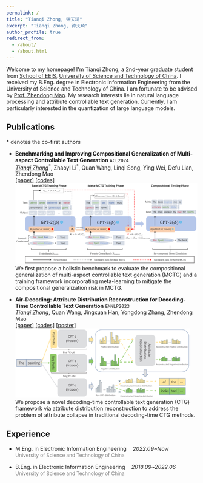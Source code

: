 ```yaml
---
permalink: /
title: "Tianqi Zhong, 钟天琦"
excerpt: "Tianqi Zhong, 钟天琦"
author_profile: true
redirect_from: 
  - /about/
  - /about.html
---
```


Welcome to my homepage! I'm Tianqi Zhong, a 2nd-year graduate student from [School of EEIS](https://eeis.ustc.edu.cn/main.htm), [University of Science and Technology of China](https://www.ustc.edu.cn/). I received my B.Eng. degree in Electronic Information Engineering from the University of Science and Technology of China. I am fortunate to be advised by [Prof. Zhendong Mao](https://faculty.ustc.edu.cn/maozhendong/zh_CN/index.htm). My research interests lie in natural language processing and attribute controllable text generation. Currently, I am particularly interested in the quantization of large language models. 

## Publications

\* denotes the co-first authors

- **Benchmarking and Improving Compositional Generalization of Multi-aspect Controllable Text Generation** `ACL2024`<br>
_<ins>Tianqi Zhong</ins>_<sup>\*</sup>, Zhaoyi Li<sup>\*</sup>, Quan Wang, Linqi Song, Ying Wei, Defu Lian, Zhendong Mao<br>
[[paper]](https://arxiv.org/pdf/2404.04232.pdf) [[codes]](https://github.com/tqzhong/CG4MCTG)
<img src="/images/paper_image/compmctg.png" alt="compmctg" style="zoom:50%;" /><br>
We first propose a holistic benchmark to evaluate the compositional generalization of multi-aspect controllable text generation (MCTG) and a training framework incorporating meta-learning to mitigate the compositional generalization risk in MCTG.


- **Air-Decoding: Attribute Distribution Reconstruction for Decoding-Time Controllable Text Generation** `EMNLP2023`<br>
_<ins>Tianqi Zhong</ins>_, Quan Wang, Jingxuan Han, Yongdong Zhang, Zhendong Mao<br>
[[paper]](https://arxiv.org/pdf/2310.14892.pdf) [[codes]](https://github.com/tqzhong/Air-Decoding) [[poster]](/files/poster_air.pdf)
<img src="/images/paper_image/air-decoding.png" alt="air-decoding" style="zoom:45%;" /><br>
We propose a novel decoding-time controllable text generation (CTG) framework via attribute distribution reconstruction to address the problem of attribute collapse in traditional decoding-time CTG methods.


## Experience
- M.Eng. in Electronic Information Engineering$\quad$_2022.09~Now_
  <br><font color="gray" size="2.75">University of Science and Technology of China</font>

- B.Eng. in Electronic Information Engineering$\quad$_2018.09~2022.06_
  <br><font color="gray" size="2.75">University of Science and Technology of China</font>

